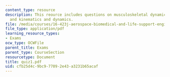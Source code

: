 ```yaml
---
content_type: resource
description: This reource includes questions on musculoskeletal dynamics and control,
  and kinematics and dynamics.
file: /media/courses/16-423j-aerospace-biomedical-and-life-support-engineering-spring-2006/cfb25d4c9bc977092e43a3231b65acaf_quiz1.pdf
file_type: application/pdf
learning_resource_types:
- Exams
ocw_type: OCWFile
parent_title: Exams
parent_type: CourseSection
resourcetype: Document
title: quiz1.pdf
uid: cfb25d4c-9bc9-7709-2e43-a3231b65acaf
---
```

